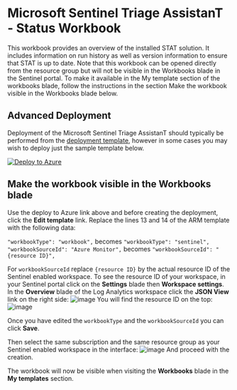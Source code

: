 # Microsoft Sentinel Triage AssistanT - Status Workbook

This workbook provides an overview of the installed STAT solution.  It includes information on run history as well as version information to ensure that STAT is up to date. Note that this workbook can be opened directly from the resource group but will not be visible in the Workbooks blade in the Sentinel portal. To make it available in the My template section of the workbooks blade, follow the instructions in the section Make the workbook visible in the Workbooks blade below.

## Advanced Deployment

Deployment of the Microsoft Sentinel Triage AssistanT should typically be performed from the [deployment template](/Deploy/readme.md), however in some cases you may wish to deploy just the sample template below.

[![Deploy to Azure](https://aka.ms/deploytoazurebutton)](https://portal.azure.com/#create/Microsoft.Template/uri/https%3A%2F%2Fraw.githubusercontent.com%2Fbriandelmsft%2FSentinelAutomationModules%2Fmain%2FWorkbook%2Fazuredeploy.json)

## Make the workbook visible in the Workbooks blade
Use the deploy to Azure link above and before creating the deployment, click the **Edit template** link.
Replace the lines 13 and 14 of the ARM template with the following data:

`"workbookType": "workbook",` becomes `"workbookType": "sentinel",`     
`"workbookSourceId": "Azure Monitor",` becomes `"workbookSourceId": "{resource ID}",`

For `workbookSourceId` replace `{resource ID}` by the actual resource ID of the Sentinel enabled workspace. To see the resource ID of your workspace, in your Sentinel portal click on the **Settings** blade then **Workspace settings**. In the **Overview** blade of the Log Analytics workspace click the **JSON View** link on the right side:
![image](https://user-images.githubusercontent.com/22434561/158928032-57f23284-9204-4dc7-ba2e-b765e53a29c8.png)
You will find the resource ID on the top:
![image](https://user-images.githubusercontent.com/22434561/158928269-dd4db50d-81e3-46cc-82f8-312e12ba9399.png)

Once you have edited the `workbookType` and the `workbookSourceId` you can click **Save**.

Then select the same subscription and the same resource group as your Sentinel enabled workspace in the interface:
![image](https://user-images.githubusercontent.com/22434561/158927081-d3446dc7-2e80-491f-b214-4e736164d8fe.png)
And proceed with the creation.
  
The workbook will now be visible when visiting the **Workbooks** blade in the **My templates** section.
